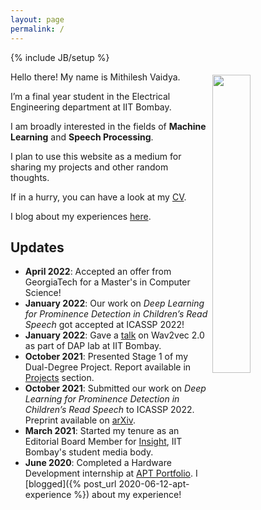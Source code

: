 ```yaml
---
layout: page
permalink: /
---
```

{% include JB/setup %}

<img style="float: right; width: 35%; padding: 5px;" src=" {{site.url}}/assets/img/profile.jpg ">

Hello there! My name is Mithilesh Vaidya.

I’m a final year student in the Electrical Engineering department at IIT Bombay.

I am broadly interested in the fields of **Machine Learning** and **Speech Processing**.

I plan to use this website as a medium for sharing my projects and other random thoughts.

If in a hurry, you can have a look at my [CV]({{site.url}}/cv).

I blog about my experiences [here]({{site.url}}/blog.html).

## Updates

<!-- <div style="height:250px;overflow:auto;"> -->
* **April 2022**: Accepted an offer from GeorgiaTech for a Master's in Computer Science!
* **January 2022**: Our work on *Deep Learning for Prominence Detection in Children’s Read Speech* got accepted at ICASSP 2022!
* **January 2022**: Gave a [talk]({{site.url}}/assets/pdf/dap_wav2vec.pdf) on Wav2vec 2.0 as part of DAP lab at IIT Bombay.
* **October 2021**: Presented Stage 1 of my Dual-Degree Project. Report available in [Projects]({{site.url}}/projects.html) section. 
* **October 2021**: Submitted our work on *Deep Learning for Prominence Detection in Children’s Read Speech* to ICASSP 2022. Preprint available on [arXiv](https://arxiv.org/abs/2110.14273).
* **March 2021**: Started my tenure as an Editorial Board Member for [Insight](https://www.insightiitb.org),
  IIT Bombay's student media body.
* **June 2020**: Completed a Hardware Development internship at [APT Portfolio](http://aptportfolio.com). I [blogged]({% post_url 2020-06-12-apt-experience %}) about my experience!
<!-- </div> -->


